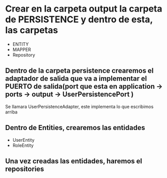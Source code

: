 # Crear en la carpeta output la carpeta de PERSISTENCE y dentro de esta, las carpetas
-  ENTITY
- MAPPER
- Repository
## Dentro de la carpeta persistence crearemos el adaptador de salida que va a implementar el PUERTO de salida(port que esta en application -> ports -> output -> UserPersistencePort )
Se llamara UserPersistenceAdapter, este implementa lo que escribimos arriba

## Dentro de Entities, crearemos las entidades
- UserEntity
- RoleEntity

## Una vez creadas las entidades, haremos el repositories